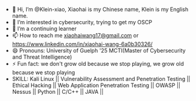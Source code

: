 - 👋 Hi, I’m @Klein-xiao, Xiaohai is my Chinese name, Klein is my English name.
- 👀 I’m interested in cybersecurity, trying to get my OSCP
- 🌱 I’m a continuing learner 
- 📫 How to reach me xiaohaiwang17@gmail.com or https://www.linkedin.com/in/xiaohai-wang-6a0b30326/
- 😄 Pronouns: University of Guelph '25 MCTI(Master of Cybersecurity and Threat Intelligence)
- ⚡ Fun fact: we don't grow old because we stop playing, we grow old because we stop playing
- SKILL: Kali Linux || Vulnerability Assessment and Penetration Testing || Ethical Hacking || Web Application Penetration Testing || OWASP || Nessus || Python || C/C++ || JAVA ||

<!---
Klein-xiao/Klein-xiao is a ✨ special ✨ repository because its `README.md` (this file) appears on your GitHub profile.
You can click the Preview link to take a look at your changes.
--->
